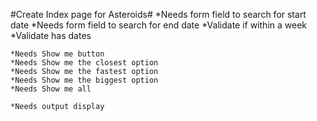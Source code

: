 #Create Index page for Asteroids#
    *Needs form field to search for start date
    *Needs form field to search for end date
        *Validate if within a week
        *Validate has dates
 
    *Needs Show me button 
    *Needs Show me the closest option
    *Needs Show me the fastest option 
    *Needs Show me the biggest option
    *Needs Show me all 

    *Needs output display